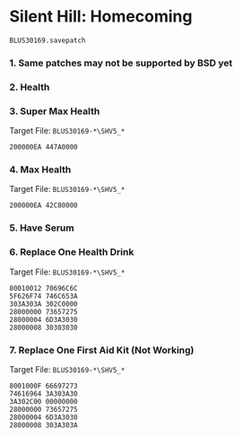 #  Silent Hill: Homecoming 

`BLUS30169.savepatch`

### 1.  Same patches may not be supported by BSD yet
### 2. Health
### 3. Super Max Health

Target File: `BLUS30169-*\SHV5_*`

```
200000EA 447A0000
```

### 4. Max Health

Target File: `BLUS30169-*\SHV5_*`

```
200000EA 42C80000
```

### 5. Have Serum
### 6. Replace One Health Drink

Target File: `BLUS30169-*\SHV5_*`

```
80010012 70696C6C
5F626F74 746C653A
303A303A 302C0000
28000000 73657275
28000004 6D3A3030
28000008 30303030
```

### 7. Replace One First Aid Kit (Not Working)

Target File: `BLUS30169-*\SHV5_*`

```
8001000F 66697273
74616964 3A303A30
3A302C00 00000000
28000000 73657275
28000004 6D3A3030
28000008 303A303A
```

